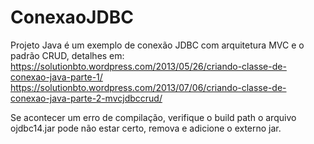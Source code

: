 ConexaoJDBC
===========

Projeto Java é um exemplo de conexão JDBC com arquitetura MVC e o padrão CRUD, detalhes em: https://solutionbto.wordpress.com/2013/05/26/criando-classe-de-conexao-java-parte-1/   https://solutionbto.wordpress.com/2013/07/06/criando-classe-de-conexao-java-parte-2-mvcjdbccrud/

Se acontecer um erro de compilação, verifique o build path o arquivo ojdbc14.jar pode não estar certo, remova e adicione o externo jar.
